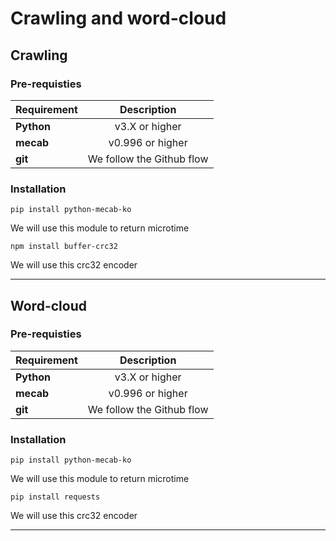 # Crawling and word-cloud

## Crawling
### Pre-requisties
|  <center>Requirement</center> |  <center>Description</center> |  
|:--------|:--------:|
|**Python** | <center>v3.X or higher</center> |
|**mecab** | <center>v0.996 or higher</center> |
|**git** | <center>We follow the Github flow</center> |
 
### Installation
```
pip install python-mecab-ko
```
We will use this module to return microtime

```
npm install buffer-crc32
```
We will use this crc32 encoder

***
## Word-cloud
### Pre-requisties
|  <center>Requirement</center> |  <center>Description</center> |  
|:--------|:--------:|
|**Python** | <center>v3.X or higher</center> |
|**mecab** | <center>v0.996 or higher</center> |
|**git** | <center>We follow the Github flow</center> |
 
### Installation
```
pip install python-mecab-ko
```
We will use this module to return microtime

```
pip install requests
```
We will use this crc32 encoder

***